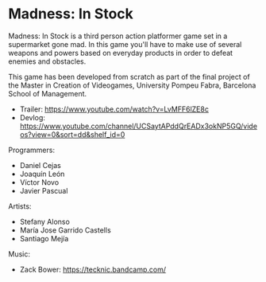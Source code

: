 # Madness: In Stock 

Madness: In Stock is a third person action platformer game set in a supermarket gone mad. 
In this game you'll have to make use of several weapons and powers based on everyday products in order to defeat enemies and obstacles.

This game has been developed from scratch as part of the final project of the Master in Creation of Videogames, University Pompeu Fabra, Barcelona School of Management.

- Trailer: https://www.youtube.com/watch?v=LvMFF6lZE8c
- Devlog: https://www.youtube.com/channel/UCSaytAPddQrEADx3okNP5GQ/videos?view=0&sort=dd&shelf_id=0

Programmers:
- Daniel Cejas
- Joaquín León
- Víctor Novo
- Javier Pascual

Artists:
- Stefany Alonso
- María Jose Garrido Castells
- Santiago Mejía

Music:
- Zack Bower: https://tecknic.bandcamp.com/
